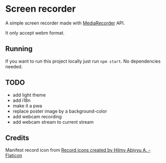 # Screen recorder

A simple screen recorder made with [MediaRecorder](https://developer.mozilla.org/en-US/docs/Web/API/MediaRecorder) API.

It only accept webm format.

## Running

If you want to run this project locally just run `npm start`. No dependencies needed.

## TODO
 * add light theme
 * add i18n
 * make it a pwa
 * replace poster image by a background-color
 * add webcam recording
 * add webcam stream to current stream

## Credits

Manifest record icon from <a href="https://www.flaticon.com/free-icons/record" title="record icons">Record icons created by Hilmy Abiyyu A. - Flaticon</a>